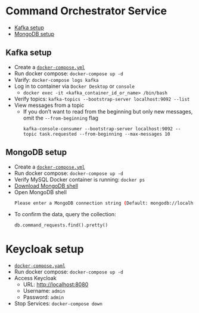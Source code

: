 # Command Orchestrator Service
- [Kafka setup](#kafka-setup)
- [MongoDB setup](#mongodb-setup)
## Kafka setup
- Create a [`docker-compose.yml`](kafkasetup/docker-compose.yml)
- Run docker compose: `docker-compose up -d`
- Varify: `docker-compose logs kafka`
- Log in to container via `Docker Desktop` or `console`
  - `docker exec -it <kafka_container_id_or_name> /bin/bash`
- Verify topics: `kafka-topics --bootstrap-server localhost:9092 --list`
- View messages from a topic
  - If you don’t want to read from the beginning but only new messages, omit the `--from-beginning` flag
    ```
    kafka-console-consumer --bootstrap-server localhost:9092 --topic task.requested --from-beginning --max-messages 10
    ```
## MongoDB setup
- Create a [`docker-compose.yml`](mongodbsetup/docker-compose.yml)
- Run docker compose: `docker-compose up -d`
- Verify MySQL Docker container is running: `docker ps`
- [Download MongoDB shell](https://www.mongodb.com/try/download/shell)
- Open MongoDB shell
  ```bash
  Please enter a MongoDB connection string (Default: mongodb://localhost/): mongodb://root:root123@localhost:27017/admin
  ```
- To confirm the data, query the collection:
  ```
  db.command_requests.find().pretty()
  ```
# Keycloak setup
- [`docker-compose.yaml`](docker-compose.yaml)
- Run docker compose: `docker-compose up -d`
- Access Keycloak
  * URL: [http://localhost:8080](http://localhost:8080)
  * Username: `admin`
  * Password: `admin`
- Stop Services: `docker-compose down`